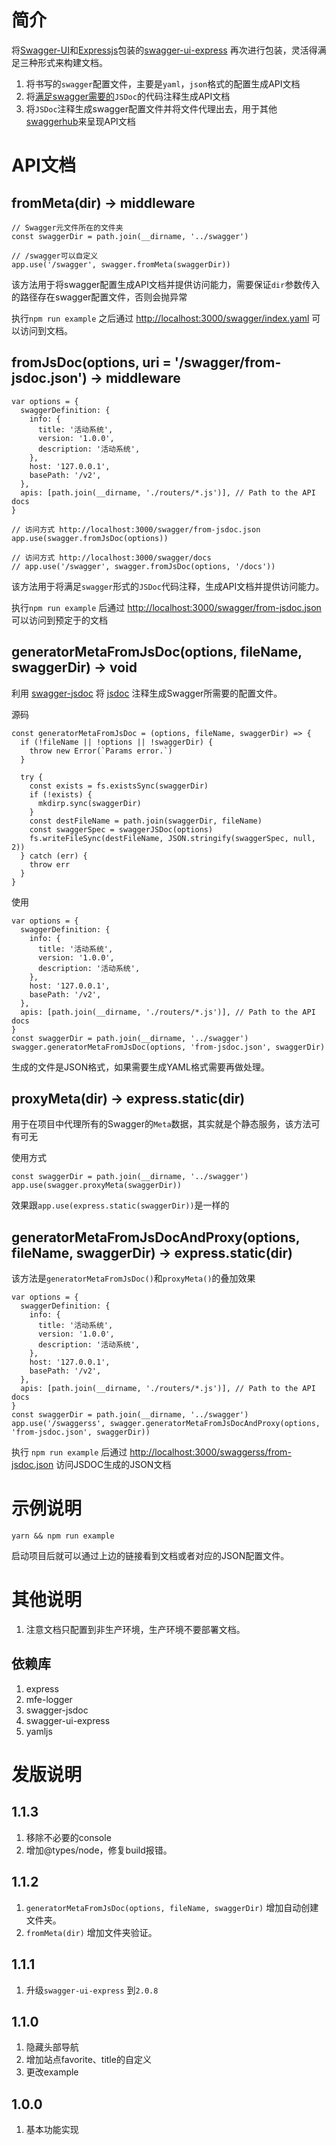 # 简介

将[Swagger-UI](https://swagger.io/swagger-ui/)和[Expressjs](https://expressjs.com)包装的[swagger-ui-express](https://www.npmjs.com/package/swagger-ui-express) 再次进行包装，灵活得满足三种形式来构建文档。

1. 将书写的`swagger`配置文件，主要是`yaml`，`json`格式的配置生成API文档
2. 将[满足swagger需要的](https://github.com/Surnet/swagger-jsdoc/blob/master/example/routes.js)`JSDoc`的代码注释生成API文档
3. 将`JSDoc`注释生成swagger配置文件并将文件代理出去，用于其他[swaggerhub](https://swaggerhub.com)来呈现API文档

# API文档

## fromMeta(dir) -> middleware

```
// Swagger元文件所在的文件夹
const swaggerDir = path.join(__dirname, '../swagger')

// /swagger可以自定义
app.use('/swagger', swagger.fromMeta(swaggerDir))
```

该方法用于将swagger配置生成API文档并提供访问能力，需要保证`dir`参数传入的路径存在swagger配置文件，否则会抛异常

执行`npm run example` 之后通过 [http://localhost:3000/swagger/index.yaml](http://localhost:3000/swagger/index.yaml) 可以访问到文档。


## fromJsDoc(options, uri = '/swagger/from-jsdoc.json') -> middleware

```
var options = {
  swaggerDefinition: {
    info: {
      title: '活动系统',
      version: '1.0.0',
      description: '活动系统',
    },
    host: '127.0.0.1',
    basePath: '/v2',
  },
  apis: [path.join(__dirname, './routers/*.js')], // Path to the API docs
}

// 访问方式 http://localhost:3000/swagger/from-jsdoc.json
app.use(swagger.fromJsDoc(options))

// 访问方式 http://localhost:3000/swagger/docs
// app.use('/swagger', swagger.fromJsDoc(options, '/docs'))
```

该方法用于将满足`swagger`形式的`JSDoc`代码注释，生成API文档并提供访问能力。

执行`npm run example` 后通过 [http://localhost:3000/swagger/from-jsdoc.json](http://localhost:3000/swagger/from-jsdoc.json) 可以访问到预定于的文档

## generatorMetaFromJsDoc(options, fileName, swaggerDir) -> void

利用 [swagger-jsdoc](https://github.com/Surnet/swagger-jsdoc) 将 [jsdoc](http://usejsdoc.org) 注释生成Swagger所需要的配置文件。

源码

```
const generatorMetaFromJsDoc = (options, fileName, swaggerDir) => {
  if (!fileName || !options || !swaggerDir) {
    throw new Error(`Params error.`)
  }

  try {
    const exists = fs.existsSync(swaggerDir)
    if (!exists) {
      mkdirp.sync(swaggerDir)
    }
    const destFileName = path.join(swaggerDir, fileName)
    const swaggerSpec = swaggerJSDoc(options)
    fs.writeFileSync(destFileName, JSON.stringify(swaggerSpec, null, 2))
  } catch (err) {
    throw err
  }
}
```

使用

```
var options = {
  swaggerDefinition: {
    info: {
      title: '活动系统',
      version: '1.0.0',
      description: '活动系统',
    },
    host: '127.0.0.1',
    basePath: '/v2',
  },
  apis: [path.join(__dirname, './routers/*.js')], // Path to the API docs
}
const swaggerDir = path.join(__dirname, '../swagger')
swagger.generatorMetaFromJsDoc(options, 'from-jsdoc.json', swaggerDir)
```

生成的文件是JSON格式，如果需要生成YAML格式需要再做处理。

## proxyMeta(dir) -> express.static(dir)

用于在项目中代理所有的Swagger的`Meta`数据，其实就是个静态服务，该方法可有可无

使用方式

```
const swaggerDir = path.join(__dirname, '../swagger')
app.use(swagger.proxyMeta(swaggerDir))
```

效果跟`app.use(express.static(swaggerDir))`是一样的

## generatorMetaFromJsDocAndProxy(options, fileName, swaggerDir) -> express.static(dir)

该方法是`generatorMetaFromJsDoc()`和`proxyMeta()`的叠加效果

```
var options = {
  swaggerDefinition: {
    info: {
      title: '活动系统',
      version: '1.0.0',
      description: '活动系统',
    },
    host: '127.0.0.1',
    basePath: '/v2',
  },
  apis: [path.join(__dirname, './routers/*.js')], // Path to the API docs
}
const swaggerDir = path.join(__dirname, '../swagger')
app.use('/swaggerss', swagger.generatorMetaFromJsDocAndProxy(options, 'from-jsdoc.json', swaggerDir))
```

执行 `npm run example` 后通过 [http://localhost:3000/swaggerss/from-jsdoc.json](http://localhost:3000/swaggerss/from-jsdoc.json) 访问JSDOC生成的JSON文档

# 示例说明

```
yarn && npm run example
```

启动项目后就可以通过上边的链接看到文档或者对应的JSON配置文件。


# 其他说明

1. 注意文档只配置到非生产环境，生产环境不要部署文档。

## 依赖库

1. express
2. mfe-logger
2. swagger-jsdoc
2. swagger-ui-express
2. yamljs

# 发版说明


## 1.1.3

1. 移除不必要的console
2. 增加@types/node，修复build报错。

## 1.1.2

1. `generatorMetaFromJsDoc(options, fileName, swaggerDir)` 增加自动创建文件夹。
2. `fromMeta(dir)` 增加文件夹验证。

## 1.1.1

1. 升级`swagger-ui-express` 到`2.0.8`

## 1.1.0

1. 隐藏头部导航
2. 增加站点favorite、title的自定义
3. 更改example

## 1.0.0

1. 基本功能实现

